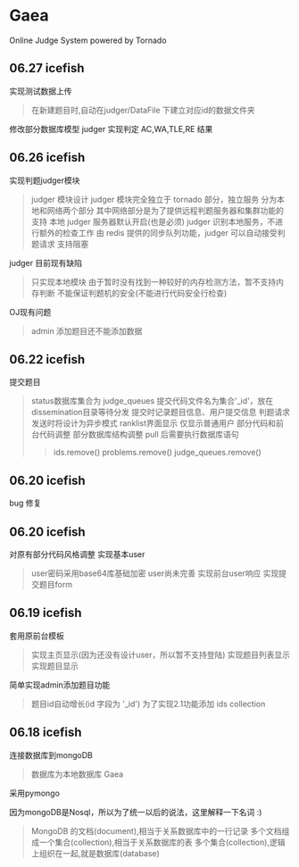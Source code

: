 Gaea
====

Online Judge System powered by Tornado

06.27 icefish
------
实现测试数据上传
>在新建题目时,自动在judger/DataFile 下建立对应id的数据文件夹

修改部分数据库模型
judger 实现判定 AC,WA,TLE,RE 结果

06.26 icefish
------
实现判题judger模块
>judger 模块设计
>judger 模块完全独立于 tornado 部分，独立服务
>分为本地和网络两个部分
>其中网络部分是为了提供远程判题服务器和集群功能的支持
>本地 judger 服务器默认开启(也是必须)
>judger 识别本地服务，不进行额外的检查工作
>由 redis 提供的同步队列功能，judger 可以自动接受判题请求
>支持阻塞

judger 目前现有缺陷
>只实现本地模块
>由于暂时没有找到一种较好的内存检测方法，暂不支持内存判断
>不能保证判题机的安全(不能进行代码安全行检查)

OJ现有问题
>admin 添加题目还不能添加数据

06.22 icefish
------
提交题目
>status数据库集合为 judge_queues
>提交代码文件名为集合'_id'，放在dissemination目录等待分发
>提交时记录题目信息、用户提交信息
>判题请求发送时将设计为异步模式
ranklist界面显示
>仅显示普通用户
部分代码和前台代码调整
部分数据库结构调整
>pull 后需要执行数据库语句 
>>ids.remove()
>>problems.remove()
>>judge_queues.remove()

06.20 icefish
------
bug 修复

06.20 icefish
------
对原有部分代码风格调整
实现基本user
>user密码采用base64库基础加密
>user尚未完善
实现前台user响应
实现提交题目form

06.19 icefish
------
套用原前台模板
>实现主页显示(因为还没有设计user，所以暂不支持登陆)
>实现题目列表显示
>实现题目显示

简单实现admin添加题目功能
>题目id自动增长(id 字段为 '_id')
>为了实现2.1功能添加 ids collection

06.18 icefish
------
连接数据库到mongoDB
>数据库为本地数据库 Gaea

采用pymongo

因为mongoDB是Nosql，所以为了统一以后的说法，这里解释一下名词 :)
>MongoDB 的文档(document),相当于关系数据库中的一行记录
>多个文档组成一个集合(collection),相当于关系数据库的表
>多个集合(collection),逻辑上组织在一起,就是数据库(database)
